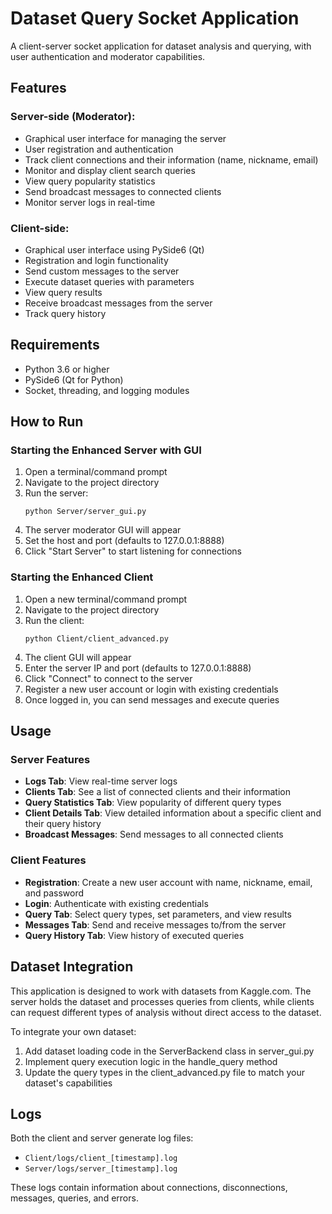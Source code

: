 # Dataset Query Socket Application

A client-server socket application for dataset analysis and querying, with user authentication and moderator capabilities.

## Features

### Server-side (Moderator):
- Graphical user interface for managing the server
- User registration and authentication
- Track client connections and their information (name, nickname, email)
- Monitor and display client search queries
- View query popularity statistics
- Send broadcast messages to connected clients
- Monitor server logs in real-time

### Client-side:
- Graphical user interface using PySide6 (Qt)
- Registration and login functionality
- Send custom messages to the server
- Execute dataset queries with parameters
- View query results
- Receive broadcast messages from the server
- Track query history

## Requirements

- Python 3.6 or higher
- PySide6 (Qt for Python)
- Socket, threading, and logging modules



## How to Run

### Starting the Enhanced Server with GUI

1. Open a terminal/command prompt
2. Navigate to the project directory
3. Run the server:
   ```
   python Server/server_gui.py
   ```
4. The server moderator GUI will appear
5. Set the host and port (defaults to 127.0.0.1:8888)
6. Click "Start Server" to start listening for connections

### Starting the Enhanced Client

1. Open a new terminal/command prompt
2. Navigate to the project directory
3. Run the client:
   ```
   python Client/client_advanced.py
   ```
4. The client GUI will appear
5. Enter the server IP and port (defaults to 127.0.0.1:8888)
6. Click "Connect" to connect to the server
7. Register a new user account or login with existing credentials
8. Once logged in, you can send messages and execute queries

## Usage

### Server Features

- **Logs Tab**: View real-time server logs
- **Clients Tab**: See a list of connected clients and their information
- **Query Statistics Tab**: View popularity of different query types
- **Client Details Tab**: View detailed information about a specific client and their query history
- **Broadcast Messages**: Send messages to all connected clients

### Client Features

- **Registration**: Create a new user account with name, nickname, email, and password
- **Login**: Authenticate with existing credentials
- **Query Tab**: Select query types, set parameters, and view results
- **Messages Tab**: Send and receive messages to/from the server
- **Query History Tab**: View history of executed queries

## Dataset Integration

This application is designed to work with datasets from Kaggle.com. The server holds the dataset and processes queries from clients, while clients can request different types of analysis without direct access to the dataset.

To integrate your own dataset:
1. Add dataset loading code in the ServerBackend class in server_gui.py
2. Implement query execution logic in the handle_query method
3. Update the query types in the client_advanced.py file to match your dataset's capabilities

## Logs

Both the client and server generate log files:
- `Client/logs/client_[timestamp].log`
- `Server/logs/server_[timestamp].log`

These logs contain information about connections, disconnections, messages, queries, and errors. 